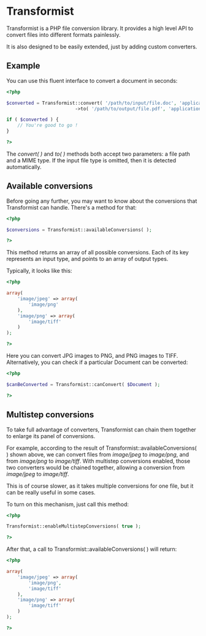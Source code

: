 Transformist
============

Transformist is a PHP file conversion library.
It provides a high level API to convert files into different formats painlessly.

It is also designed to be easily extended, just by adding custom converters.

Example
-------

You can use this fluent interface to convert a document in seconds:

```php
<?php

$converted = Transformist::convert( '/path/to/input/file.doc', 'application/msword' )
                         ->to( '/path/to/output/file.pdf', 'application/pdf' );

if ( $converted ) {
	// You're good to go !
}

?>
```

The _convert( )_ and _to( )_ methods both accept two parameters: a file path and a MIME type.
If the input file type is omitted, then it is detected automatically.

Available conversions
---------------------

Before going any further, you may want to know about the conversions that Transformist can handle.
There's a method for that:

```php
<?php

$conversions = Transformist::availableConversions( );

?>
```

This method returns an array of all possible conversions.
Each of its key represents an input type, and points to an array of output types.

Typically, it looks like this:

```php
<?php

array(
	'image/jpeg' => array(
		'image/png'
	),
	'image/png' => array(
		'image/tiff'
	)
);

?>
```

Here you can convert JPG images to PNG, and PNG images to TIFF. Alternatively, you can check if a particular Document can be converted:

```php
<?php

$canBeConverted = Transformist::canConvert( $Document );

?>
```

Multistep conversions
---------------------

To take full advantage of converters, Transformist can chain them together to enlarge its panel of conversions.

For example, according to the result of Transformist::availableConversions( ) shown above,
we can convert files from _image/jpeg_ to _image/png_, and from _image/png_ to _image/tiff_.
With multistep conversions enabled, those two converters would be chained together,
allowing a conversion from _image/jpeg_ to _image/tiff_.

This is of course slower, as it takes multiple conversions for one file, but it can be really useful in some cases.

To turn on this mechanism, just call this method:

```php
<?php

Transformist::enableMultistepConversions( true );

?>
```

After that, a call to Transformist::availableConversions( ) will return:

```php
<?php

array(
	'image/jpeg' => array(
		'image/png',
		'image/tiff'
	),
	'image/png' => array(
		'image/tiff'
	)
);

?>
```
